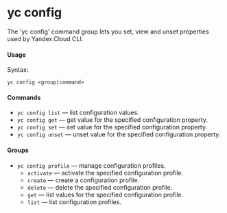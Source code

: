 # yc config

The 'yc config' command group lets you set, view and unset properties used by Yandex.Cloud CLI.

#### Usage

Syntax:
  
`yc config <group|command>`

#### Commands

- `yc config list` — list configuration values.
- `yc config get` — get value for the specified configuration property.
- `yc config set` — set value for the specified configuration property.
- `yc config unset` — unset value for the specified configuration property.

#### Groups

- `yc config profile` — manage configuration profiles.
    - `activate` — activate the specified configuration profile.
    - `create` — create a configuration profile.
    - `delete` — delete the specified configuration profile.
    - `get` — list values for the specified configuration profile.
    - `list` — list configuration profiles.
